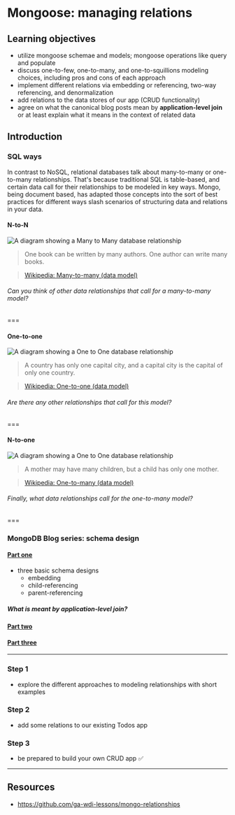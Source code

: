 # Mongoose: managing relations

## Learning objectives

* utilize mongoose schemae and models; mongoose operations like query and populate 
* discuss one-to-few, one-to-many, and one-to-squillions modeling choices, including pros and cons of each approach
* implement different relations via embedding or referencing, two-way referencing, and denormalization
* add relations to the data stores of our app (CRUD functionality)
* agree on what the canonical blog posts mean by __application-level join__ or at least explain what it means in the context of related data

## Introduction

### SQL ways

In contrast to NoSQL, relational databases talk about many-to-many or one-to-many relationships. That's because traditional SQL is table-based, and certain data call for their relationships to be modeled in key ways. Mongo, being document based, has adapted those concepts into the sort of best practices for different ways slash scenarios of structuring data and relations in your data.

#### N-to-N

![A diagram showing a Many to Many database relationship](https://upload.wikimedia.org/wikipedia/commons/thumb/c/c4/CPT-Databases-ManytoMany.svg/460px-CPT-Databases-ManytoMany.svg.png)
> One book can be written by many authors. One author can write many books.

> [Wikipedia: Many-to-many (data model)](https://en.wikipedia.org/w/index.php?title=Many-to-many_(data_model)&oldid=726249648)

###### Can you think of other data relationships that call for a many-to-many model?

===

#### One-to-one
![A diagram showing a One to One database relationship](https://upload.wikimedia.org/wikipedia/commons/thumb/f/f7/CPT-Databases-OnetoOne.svg/500px-CPT-Databases-OnetoOne.svg.png)
> A country has only one capital city, and a capital city is the capital of only one country.

> [Wikipedia: One-to-one (data model)](https://en.wikipedia.org/wiki/One-to-one_(data_model))

###### Are there any other relationships that call for this model?

===

#### N-to-one
![A diagram showing a One to One database relationship](https://upload.wikimedia.org/wikipedia/commons/thumb/2/26/CPT-Databases-OnetoMany.svg/500px-CPT-Databases-OnetoMany.svg.png)
> A mother may have many children, but a child has only one mother.

> [Wikipedia: One-to-many (data model)](https://en.wikipedia.org/wiki/One-to-many_(data_model))

###### Finally, what data relationships  call for the one-to-many model?

===

### MongoDB Blog series: schema design

#### [Part one](http://blog.mongodb.org/post/87200945828/6-rules-of-thumb-for-mongodb-schema-design-part-1)

* three basic schema designs
    - embedding
    - child-referencing
    - parent-referencing
  
##### What is meant by __application-level join?__

#### [Part two](http://blog.mongodb.org/post/87892923503/6-rules-of-thumb-for-mongodb-schema-design-part-2)

#### [Part three](http://blog.mongodb.org/post/88473035333/6-rules-of-thumb-for-mongodb-schema-design-part-3)

---

### Step 1

* explore the different approaches to modeling relationships with short examples

### Step 2

* add some relations to our existing Todos app


### Step 3

* be prepared to build your own CRUD app :white_check_mark:

---

## Resources

* https://github.com/ga-wdi-lessons/mongo-relationships
